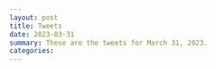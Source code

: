 ```yaml
---
layout: post
title: Tweets
date: 2023-03-31
summary: These are the tweets for March 31, 2023.
categories:
---
```


